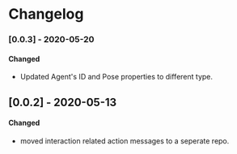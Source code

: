 # Changelog

### [0.0.3] - 2020-05-20
#### Changed
- Updated Agent's ID and Pose properties to different type.

## [0.0.2] - 2020-05-13
#### Changed
- moved interaction related action messages to a seperate repo.